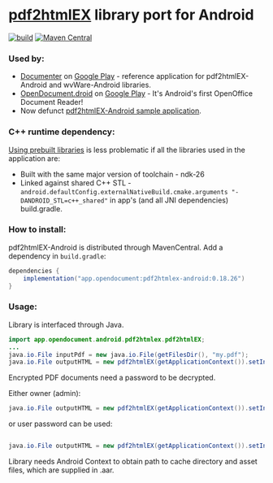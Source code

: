# [pdf2htmlEX](https://github.com/pdf2htmlEX/pdf2htmlEX) library port for Android

[![build](https://github.com/opendocument-app/pdf2htmlEX-Android/actions/workflows/build.yml/badge.svg)](https://github.com/opendocument-app/pdf2htmlEX-Android/actions/workflows/build.yml)
[![Maven Central](https://img.shields.io/maven-central/v/app.opendocument/pdf2htmlex-android.svg?label=Maven%20Central)](https://search.maven.org/search?q=g:app.opendocument%20AND%20a:pdf2htmlex-android)

### Used by:
- [Documenter](https://github.com/ViliusSutkus89/Documenter) on [Google Play](https://play.google.com/store/apps/details?id=com.viliussutkus89.documenter) - reference application for pdf2htmlEX-Android and wvWare-Android libraries.
- [OpenDocument.droid](https://github.com/opendocument-app/OpenDocument.droid) on [Google Play](https://play.google.com/store/apps/details?id=at.tomtasche.reader) - It's Android's first OpenOffice Document Reader!
- Now defunct [pdf2htmlEX-Android sample application](https://github.com/ViliusSutkus89/pdf2htmlEX-Android/tree/v0.18.18/application).

### C++ runtime dependency:
[Using prebuilt libraries](https://developer.android.com/ndk/guides/common-problems#using_mismatched_prebuilt_libraries) is less problematic if all the libraries used in the application are:
* Built with the same major version of toolchain - ndk-26
* Linked against shared C++ STL - `android.defaultConfig.externalNativeBuild.cmake.arguments "-DANDROID_STL=c++_shared"` in app's (and all JNI dependencies) build.gradle.

### How to install:
pdf2htmlEX-Android is distributed through MavenCentral. Add a dependency in `build.gradle`:
```groovy
dependencies {
    implementation("app.opendocument:pdf2htmlex-android:0.18.26")
}
```

### Usage:
Library is interfaced through Java.
```Java
import app.opendocument.android.pdf2htmlex.pdf2htmlEX;
...
java.io.File inputPdf = new java.io.File(getFilesDir(), "my.pdf");
java.io.File outputHTML = new pdf2htmlEX(getApplicationContext()).setInputPDF(inputPdf).convert();
```

Encrypted PDF documents need a password to be decrypted.

Either owner (admin):
```Java
java.io.File outputHTML = new pdf2htmlEX(getApplicationContext()).setInputPDF(inputPdf).setOwnerPassword("owner-password").convert();
```
or user password can be used:
```Java

java.io.File outputHTML = new pdf2htmlEX(getApplicationContext()).setInputPDF(inputPdf).setUserPassword("user-password").convert();
```

Library needs Android Context to obtain path to cache directory and asset files, which are supplied in .aar.
